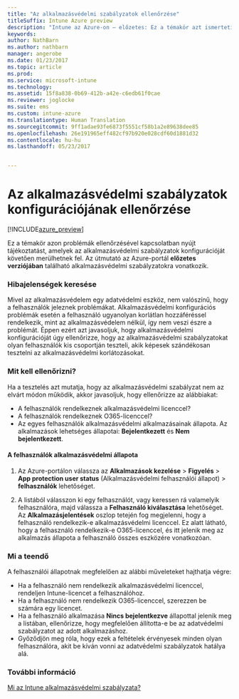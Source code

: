 ```yaml
---
title: "Az alkalmazásvédelmi szabályzatok ellenőrzése"
titleSuffix: Intune Azure preview
description: "Intune az Azure-on – előzetes: Ez a témakör azt ismerteti, hogyan tesztelheti és ellenőrizheti, hogy az alkalmazásvédelmi szabályzat konfigurációja és működése megfelelő-e."
keywords: 
author: NathBarn
ms.author: nathbarn
manager: angerobe
ms.date: 01/23/2017
ms.topic: article
ms.prod: 
ms.service: microsoft-intune
ms.technology: 
ms.assetid: 15f8a838-0b69-412b-a42e-c6edb61f0cae
ms.reviewer: joglocke
ms.suite: ems
ms.custom: intune-azure
ms.translationtype: Human Translation
ms.sourcegitcommit: 9ff1adae93fe6873f5551cf58b1a2e89638dee85
ms.openlocfilehash: 26e191965eff482cf97b920e028cdf60d1881d32
ms.contentlocale: hu-hu
ms.lasthandoff: 05/23/2017


---
```


# <a name="how-to-validate-your-app-protection-policy-setup"></a>Az alkalmazásvédelmi szabályzatok konfigurációjának ellenőrzése

[!INCLUDE[azure_preview](./includes/azure_preview.md)]


Ez a témakör azon problémák ellenőrzésével kapcsolatban nyújt tájékoztatást, amelyek az alkalmazásvédelmi szabályzatok konfigurációját követően merülhetnek fel. Az útmutató az Azure-portál **előzetes verziójában** található alkalmazásvédelmi szabályzatokra vonatkozik.

### <a name="checking-for-symptoms"></a>Hibajelenségek keresése
Mivel az alkalmazásvédelem egy adatvédelmi eszköz, nem valószínű, hogy a felhasználók jeleznek problémákat. Alkalmazásvédelmi konfigurációs problémák esetén a felhasználó ugyanolyan korlátlan hozzáféréssel rendelkezik, mint az alkalmazásvédelem nélkül, így nem veszi észre a problémát. Éppen ezért azt javasoljuk, hogy alkalmazásvédelmi konfigurációját úgy ellenőrizze, hogy az alkalmazásvédelmi szabályzatokat olyan felhasználók kis csoportján teszteli, akik képesek szándékosan tesztelni az alkalmazásvédelmi korlátozásokat.


### <a name="what-to-check"></a>Mit kell ellenőrizni?

Ha a tesztelés azt mutatja, hogy az alkalmazásvédelmi szabályzat nem az elvárt módon működik, akkor javasoljuk, hogy ellenőrizze az alábbiakat:

- A felhasználók rendelkeznek alkalmazásvédelmi licenccel?
- A felhasználók rendelkeznek O365-licenccel?
- Az egyes felhasználók alkalmazásvédelmi alkalmazásainak állapota. Az alkalmazások lehetséges állapotai: **Bejelentkezett** és **Nem bejelentkezett**.

#### <a name="user-app-protection-status"></a>A felhasználók alkalmazásvédelmi állapota
1. Az Azure-portálon válassza az **Alkalmazások kezelése** > **Figyelés** >  **App protection user status** (Alkalmazásvédelmi felhasználói állapot) > **felhasználók** lehetőséget.

2. A listából válasszon ki egy felhasználót, vagy keressen rá valamelyik felhasználóra, majd válassza a **Felhasználó kiválasztása** lehetőséget. Az **Alkalmazásjelentések** oszlop tetején fog megjelenni, hogy a felhasználó rendelkezik-e alkalmazásvédelmi licenccel. Ez alatt látható, hogy a felhasználó rendelkezik-e O365-licenccel, és itt jelenik meg az alkalmazás állapota a felhasználó összes eszközére vonatkozóan.



### <a name="what-to-do"></a>Mi a teendő
A felhasználói állapotnak megfelelően az alábbi műveleteket hajthatja végre:

- Ha a felhasználó nem rendelkezik alkalmazásvédelmi licenccel, rendeljen Intune-licencet a felhasználóhoz.
- Ha a felhasználó nem rendelkezik O365-licenccel, szerezzen be számára egy licencet.
- Ha a felhasználó alkalmazása **Nincs bejelentkezve** állapottal jelenik meg a listában, ellenőrizze, hogy megfelelően állította-e be az adatvédelmi szabályzatot az adott alkalmazáshoz.
- Győződjön meg róla, hogy ezek a feltételek érvényesek minden olyan felhasználóra, akit be kíván vonni az adatvédelmi szabályzatok hatálya alá.

### <a name="see-also"></a>További információ

[Mi az Intune alkalmazásvédelmi szabályzata?](app-protection-policies.md)

